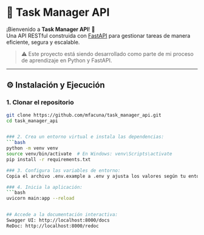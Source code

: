 # 🧠 Task Manager API

¡Bienvenido a **Task Manager API**! 🧩  
Una API RESTful construida con [FastAPI](https://fastapi.tiangolo.com/) para gestionar tareas de manera eficiente, segura y escalable.  
> ⚠️ Este proyecto está siendo desarrollado como parte de mi proceso de aprendizaje en Python y FastAPI.

---

## ⚙️ Instalación y Ejecución

### 1. Clonar el repositorio

```bash
git clone https://github.com/mfacuna/task_manager_api.git
cd task_manager_api


### 2. Crea un entorno virtual e instala las dependencias:
```bash
python -m venv venv
source venv/bin/activate  # En Windows: venv\Scripts\activate
pip install -r requirements.txt

### 3. Configura las variables de entorno:
Copia el archivo .env.example a .env y ajusta los valores según tu entorno.

### 4. Inicia la aplicación:
```bash
uvicorn main:app --reload


## Accede a la documentación interactiva:
Swagger UI: http://localhost:8000/docs
ReDoc: http://localhost:8000/redoc
